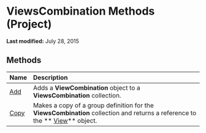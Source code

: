 
# ViewsCombination Methods (Project)

 **Last modified:** July 28, 2015


## Methods



|**Name**|**Description**|
|:-----|:-----|
| [Add](84e93698-88c3-b4a7-a754-8078fcab897a.md)|Adds a  **ViewCombination** object to a **ViewsCombination** collection.|
| [Copy](2e28885e-6b65-8123-193a-1ac0ee883f75.md)|Makes a copy of a group definition for the  **ViewsCombination** collection and returns a reference to the ** [View](39d793f4-2e31-d07b-a563-b213cced0c28.md)** object.|
